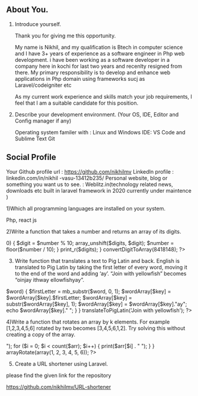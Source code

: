 
About You.
-----------------
1. Introduce yourself.

    Thank you for giving me this opportunity.

    My name is Nikhil, and my qualification is Btech in computer science and I have 3+ years of experience as a software engineer in Php web development. i have been working as a software developer in a company here in kochi for last two years and recenlty resigned from there. My primary responsibility is to develop and enhance web applications in Php domain using frameworks sucj as Laravel/codeigniter etc
    
    As my current work experience and skills match your job requirements, I feel that I am a suitable candidate for this position.
 
2. Describe your development environment. (Your OS, IDE, Editor and Config manager if any)

    Operating system familer with : Linux and Windows
    IDE: VS Code and Sublime Text
    Git 

Social Profile
-------------------

Your Github profile url :  https://github.com/nikhilmv
LinkedIn profile : linkedin.com/in/nikhil
-vasu-13412b235/
Personal website, blog or something you want us to see. : Weblitz.in(technology related news, downloads etc built in laravel framework in 2020 currently under maintence )

 

1)Which all programming languages are installed on your system.

Php, react js

2)Write a function that takes a number and returns an array of its digits.

<?php 
function convertDigitToArray($number) {
    $digits = array();
    while ($number > 0) {
        $digit = $number % 10;
        array_unshift($digits, $digit);
        $number = floor($number / 10);
    }
    print_r($digits);
} 
convertDigitToArray(8418148); 
?>

3) Write function that translates a text to Pig Latin and back. English is translated to Pig Latin by taking the first letter of every word, moving it to the end of the word and adding ‘ay’. “Join with yellowfish” becomes “oinjay ithway ellowfishyay”.
 

<?php 
function translateToPigLatin($sentence) {
 
    $wordArray = explode(" ",$sentence);
   
    foreach ($wordArray as $key => $word) {
       $firstLetter = mb_substr($word, 0, 1);
       $wordArray[$key] = $wordArray[$key].$firstLetter;
       $wordArray[$key] = substr($wordArray[$key], 1);
       $wordArray[$key] = $wordArray[$key]."ay";
       echo  $wordArray[$key]." "; 
    }
} 
translateToPigLatin('Join with yellowfish'); 
?>



4)Write a function that rotates an array by k elements. For example [1,2,3,4,5,6] rotated by two becomes [3,4,5,6,1,2]. Try solving this without creating a copy of the array.


<?php   
  
function arrayRotate($arr) {
$n = 2;  
//Rotate the given array by n times toward left  
for ($i = 0; $i < $n; $i++){   
    $first = $arr[0];  
    for($j = 0; $j < count($arr)-1; $j++){   
        $arr[$j] = $arr[$j+1];  
    }   
    $arr[$j] = $first;  
}       
print("Array after left rotation: <br>");  
    for ($i = 0; $i < count($arr); $i++) {   
        print($arr[$i] . " ");   
    }   
}
arrayRotate(array(1, 2, 3, 4, 5, 6)); 
?>  

5) Create a URL shortener using Laravel.

please find the given link for the repository

https://github.com/nikhilmv/URL-shortener